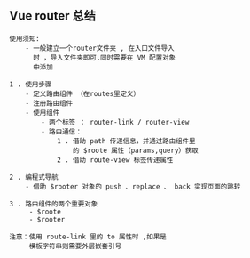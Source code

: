 ## Vue router 总结
    使用须知:
        - 一般建立一个router文件夹 , 在入口文件导入
          时 ，导入文件夹即可.同时需要在 VM 配置对象
          中添加

    1 . 使用步骤
        - 定义路由组件 （在routes里定义）
        - 注册路由组件
        - 使用组件
            - 两个标签 ： router-link / router-view
            - 路由通信：
                1 . 借助 path 传递信息，并通过路由组件里
                    的 $roote 属性（params,query）获取
                2 . 借助 route-view 标签传递属性

    2 . 编程式导航
        - 借助 $rooter 对象的 push 、replace 、 back 实现页面的跳转

    3 . 路由组件的两个重要对象
         - $roote
         - $rooter

    注意：使用 route-link 里的 to 属性时 ,如果是
         模板字符串则需要外层嵌套引号


